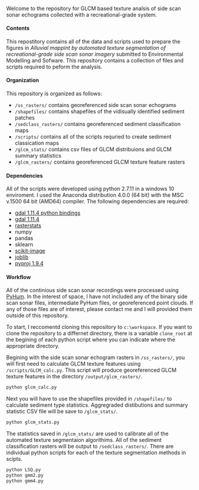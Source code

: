 ####

Welcome to the repository for GLCM based texture analsis of side scan sonar echograms collected with a recreational-grade system.  

#### Contents
This repostitory contains all of the data and scripts used to prepare the figures in _Alluvial mappint by automated texture segmentation of recreational-grade side scan sonar imagery_ submitted to Environmental Modelling and Sofware. This repository contains a collection of files and scripts required to peform the analysis.  

#### Organization

This repository is organized as follows:
* `/ss_rasters/` contains georeferenced side scan sonar echograms
* `/shapefiles/` contains shapefiles of the vidisually identified sediment patches
* `/sedclass_rasters/` contains georeferenced sediment classification maps
* `/scripts/` contains all of the scripts requried to create sediment classication maps
* `/glcm_stats/` contains csv files of GLCM distribuions and GLCM summary statistics
* `/glcm_rasters/` contains georeferenced GLCM texture feature rasters

#### Dependencies
All of the scripts were developed using python 2.7.11 in a windows 10 enviroment.  I used the Anaconda distribution 4.0.0 (64 bit) with the MSC v.1500 64 bit (AMD64) compiler.  The following dependencies are required:


* [gdal 1.11.4 python bindings](http://www.lfd.uci.edu/~gohlke/pythonlibs/#gdal)
* [gdal 1.11.4](http://www.gisinternals.com/release.php)
* [rasterstats](https://github.com/perrygeo/python-rasterstats)
* numpy
* pandas
* sklearn
* [scikit-image](https://github.com/scikit-image/scikit-image)
* [joblib](https://github.com/joblib/joblib)
* [pyproj 1.9.4](http://www.lfd.uci.edu/~gohlke/pythonlibs/#pyproj)


#### Workflow
All of the continious side scan sonar recordings were processed using [PyHum](https://github.com/dbuscombe-usgs/PyHum).  In the interest of space, I have not included any of the binary side scan sonar files, intermediate PyHum files, or georeferenced point clouds.  If any of those files are of interest, please contact me and I will provided them outside of this repository. 

To start, I reccomentd cloning this repository to `c:\workspace`.  If you want to clone the repository to a differnet directory, there is a variable `clone_root` at the begining of each python script where you can indicate where the appropriate directory.

Begining with the side scan sonar echogram rasters in `/ss_rasters/`, you will first need to calculate GLCM texture features using `/scripts/GLCM_calc.py`.  This script will produce georeferenced GLCM texture features in the directory `/output/glcm_rasters/`. 

```python
python glcm_calc.py
```
Next you will have to use the shapefiles provided in `/shapefiles/` to calculate sediment type statistics.  Aggregraded distibutions and summary statistic CSV file will be save to `/glcm_stats/`.

```python
python glcm_stats.py
```
The statistics saved in `/glcm_stats/` are used to calibrate all of the automated texture segmentaion algorithims.  All of the sediment classification rasters will be output to `/sedclass_rasters/`.  There are individual python scripts for each of the texture segmentation methods in scipts.  

```python
python LSQ.py
python gmm2.py
python gmm4.py
```

